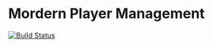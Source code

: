 # Mordern Player Management

[![Build Status](https://travis-ci.com/Modern-Player-Management/mobile-frontend.svg?token=RqgzmUCHzpXwgyEasG1B&branch=master)](https://travis-ci.com/Modern-Player-Management/mobile-frontend)
